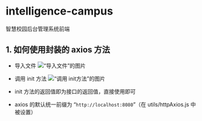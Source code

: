 # intelligence-campus

智慧校园后台管理系统前端

## 1. 如何使用封装的 axios 方法

- 导入文件
  ![“导入文件”的图片](http://ww1.sinaimg.cn/large/005Q1gFaly1gfdn1vuhvrj30i505iq2z.jpg)

- 调用 init 方法
  ![“调用 init方法”的图片](http://ww1.sinaimg.cn/large/005Q1gFaly1gfdn2qpxi4j30nh0ix40y.jpg)

- init 方法的返回值即为接口的返回值，直接使用即可

- axios 的默认统一前缀为 “`http://localhost:8080`”（在 utils/httpAxios.js 中被设置）
